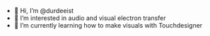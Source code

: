 - 👋 Hi, I’m @durdeeist
- 👀 I’m interested in audio and visual electron transfer
- 🌱 I’m currently learning how to make visuals with Touchdesigner



<!---
durdeeist/durdeeist is a ✨ special ✨ repository because its `README.md` (this file) appears on your GitHub profile.
You can click the Preview link to take a look at your changes.
--->
